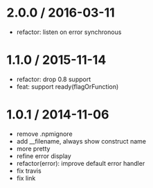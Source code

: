 
2.0.0 / 2016-03-11
==================

  * refactor: listen on error synchronous

1.1.0 / 2015-11-14 
==================

  * refactor: drop 0.8 support
  * feat: support ready(flagOrFunction)

1.0.1 / 2014-11-06
==================

  * remove .npmignore
  * add __filename, always show construct name
  * more pretty
  * refine error display
  * refactor(error): improve default error handler
  * fix travis
  * fix link
